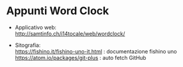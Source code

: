 # Appunti Word Clock

- Applicativo web:  
http://samtinfo.ch/i14tocale/web/wordclock/

- Sitografia:  
https://fishino.it/fishino-uno-it.html : documentazione fishino uno
https://atom.io/packages/git-plus : auto fetch GitHub
